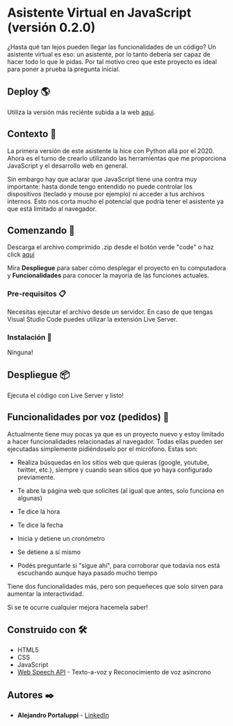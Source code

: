 # Asistente Virtual en JavaScript (versión 0.2.0)

¿Hasta qué tan lejos pueden llegar las funcionalidades de un código? Un asistente virtual es eso: un asistente, por lo tanto debería ser capaz de hacer todo lo que le pidas. Por tal motivo creo que este proyecto es ideal para poner a prueba la pregunta inicial.

## Deploy 🌎

Utiliza la versión más reciénte subida a la web [aquí](https://asistentevirtual.netlify.app/).

## Contexto 📌

La primera versión de este asistente la hice con Python allá por el 2020. Ahora es el turno de crearlo utilizando las herramientas que me proporciona JavaScript y el desarrollo web en general.

Sin embargo hay que aclarar que JavaScript tiene una contra muy importante: hasta donde tengo entendido no puede controlar los dispositivos (teclado y mouse por ejemplo) ni acceder a tus archivos internos. Esto nos corta mucho el potencial que podría tener el asistente ya que está limitado al navegador.

## Comenzando 🚀

Descarga el archivo comprimido .zip desde el botón verde "code" o haz click [aquí](https://github.com/Ale6100/Asistente-Virtual-JS/archive/refs/heads/main.zip)

Mira **Despliegue** para saber cómo desplegar el proyecto en tu computadora y **Funcionalidades** para conocer la mayoría de las funciones actuales.

### Pre-requisitos 📋

Necesitas ejecutar el archivo desde un servidor. En caso de que tengas Visual Studio Code puedes utilizar la extensión Live Server.

### Instalación 🔧

Ninguna!

## Despliegue 📦

Ejecuta el código con Live Server y listo!

## Funcionalidades por voz (pedidos) 🤖

Actualmente tiene muy pocas ya que es un proyecto nuevo y estoy limitado a hacer funcionalidades relacionadas al navegador. Todas ellas pueden ser ejecutadas simplemente pidiéndoselo por el micrófono. Estas son:

* Realiza búsquedas en los sitios web que quieras (google, youtube, twitter, etc.), siempre y cuando sean sitios que yo haya configurado previamente.

* Te abre la página web que solicites (al igual que antes, solo funciona en algunas)

* Te dice la hora

* Te dice la fecha

* Inicia y detiene un cronómetro

* Se detiene a sí mismo

* Podés preguntarle si "sigue ahí", para corroborar que todavía nos está escuchando aunque haya pasado mucho tiempo

Tiene dos funcionalidades más, pero son pequeñeces que solo sirven para aumentar la interactividad.

Si se te ocurre cualquier mejora hacemela saber!

## Construido con 🛠️

* HTML5
* CSS
* JavaScript
* [Web Speech API](https://developer.mozilla.org/en-US/docs/Web/API/Web_Speech_API) - Texto-a-voz y Reconocimiento de voz asíncrono

## Autores ✒️

* **Alejandro Portaluppi** - [LinkedIn](https://www.linkedin.com/in/alejandro-portaluppi/)
